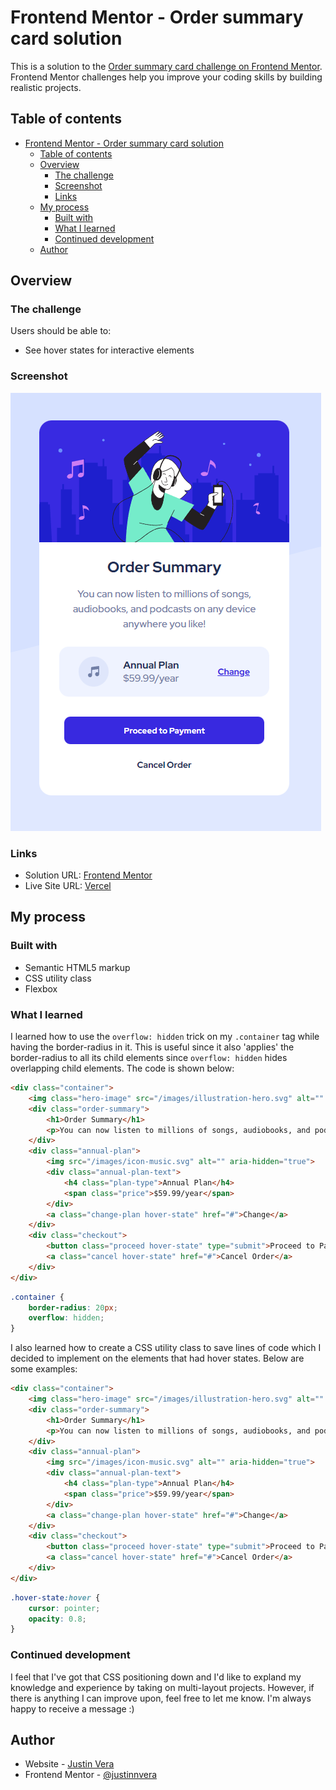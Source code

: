 # Frontend Mentor - Order summary card solution

This is a solution to the [Order summary card challenge on Frontend Mentor](https://www.frontendmentor.io/challenges/order-summary-component-QlPmajDUj). Frontend Mentor challenges help you improve your coding skills by building realistic projects. 

## Table of contents

- [Frontend Mentor - Order summary card solution](#frontend-mentor---order-summary-card-solution)
  - [Table of contents](#table-of-contents)
  - [Overview](#overview)
    - [The challenge](#the-challenge)
    - [Screenshot](#screenshot)
    - [Links](#links)
  - [My process](#my-process)
    - [Built with](#built-with)
    - [What I learned](#what-i-learned)
    - [Continued development](#continued-development)
  - [Author](#author)

## Overview

### The challenge

Users should be able to:

- See hover states for interactive elements

### Screenshot

![](screenshot.png)

### Links

- Solution URL: [Frontend Mentor](https://your-solution-url.com)
- Live Site URL: [Vercel](https://your-live-site-url.com)

## My process

### Built with

- Semantic HTML5 markup
- CSS utility class
- Flexbox

### What I learned

I learned how to use the `overflow: hidden` trick on my `.container` tag while having the border-radius in it. This is useful since it also 'applies' the border-radius to all its child elements since `overflow: hidden` hides overlapping child elements. The code is shown below:

```html
<div class="container">
    <img class="hero-image" src="/images/illustration-hero.svg" alt="" aria-hidden="true">
    <div class="order-summary">
        <h1>Order Summary</h1>
        <p>You can now listen to millions of songs, audiobooks, and podcasts on any device anywhere you like!</p>    
    </div>
    <div class="annual-plan">
        <img src="/images/icon-music.svg" alt="" aria-hidden="true">
        <div class="annual-plan-text">
            <h4 class="plan-type">Annual Plan</h4>
            <span class="price">$59.99/year</span>
        </div>
        <a class="change-plan hover-state" href="#">Change</a>
    </div>
    <div class="checkout">
        <button class="proceed hover-state" type="submit">Proceed to Payment</button>
        <a class="cancel hover-state" href="#">Cancel Order</a>
    </div>
</div>
```
```css
.container {
    border-radius: 20px;
    overflow: hidden;
}
```
I also learned how to create a CSS utility class to save lines of code which I decided to implement on the elements that had hover states. Below are some examples:

```html
<div class="container">
    <img class="hero-image" src="/images/illustration-hero.svg" alt="" aria-hidden="true">
    <div class="order-summary">
        <h1>Order Summary</h1>
        <p>You can now listen to millions of songs, audiobooks, and podcasts on any device anywhere you like!</p>    
    </div>
    <div class="annual-plan">
        <img src="/images/icon-music.svg" alt="" aria-hidden="true">
        <div class="annual-plan-text">
            <h4 class="plan-type">Annual Plan</h4>
            <span class="price">$59.99/year</span>
        </div>
        <a class="change-plan hover-state" href="#">Change</a>
    </div>
    <div class="checkout">
        <button class="proceed hover-state" type="submit">Proceed to Payment</button>
        <a class="cancel hover-state" href="#">Cancel Order</a>
    </div>
</div>
```
```css
.hover-state:hover {
    cursor: pointer;
    opacity: 0.8;
}
```

### Continued development

I feel that I've got that CSS positioning down and I'd like to expland my knowledge and experience by taking on multi-layout projects. However, if there is anything I can improve upon, feel free to let me know. I'm always happy to receive a message :)

## Author

- Website - [Justin Vera](https://www.justinvera.com)
- Frontend Mentor - [@justinnvera](https://www.frontendmentor.io/profile/justinnvera)
